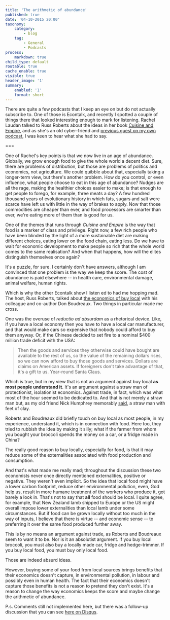 ```yaml
---
title: 'The arithmetic of abundance'
published: true
date: '04-10-2015 20:00'
taxonomy:
    category:
        - blog
    tag:
        - General
        - Podcasts
process:
    markdown: true
child_type: default
routable: true
cache_enable: true
visible: true
header_image: '1'
summary:
    enabled: '1'
    format: short
---
```


There are quite a few podcasts that I keep an eye on but do not actually subscribe to. One of those is Econtalk, and recently I spotted a couple of things there that looked interesting enough to mark for listening. Rachel Laudan talked to Russ Roberts about the ideas in her book [Cuisine and Empire](http://www.econtalk.org/archives/2015/08/rachel_laudan_o.html), and as she's an old cyber-friend and [previous guest on my own podcast](http://www.eatthispodcast.com/sugar-and-salt-industrial-is-best/), I was keen to hear what she had to say.

===

One of Rachel's key points is that we now live in an age of abundance. Globally, we grow enough food to give the whole world a decent diet. Sure, there are problems of distribution, but those are problems of politics and economics, not agriculture. We could quibble about that, especially taking a longer-term view, but there's another problem. How do you control, or even influence, what people choose to eat in this age of abundance? Nudges are all the rage, making the healthier choices easier to make; is that enough to get people to forego, for example, three meats a day? A few hundred thousand years of evolutionary history in which fats, sugars and salt were scarce have left us with little in the way of brakes to apply. Now that those commodities are cheaper than ever, and food processors are smarter than ever, we're eating more of them than is good for us.

One of the themes that runs through _Cuisine and Empire_ is the way that food is a marker of class and privilege. Right now, a few rich people who have been blinded by the light of a more sustainable diet are making different choices, eating lower on the food chain, eating less. Do we have to wait for economic development to make people so rich that the whole world comes to the same realisation? And when that happens, how will the elites distinguish themselves once again?

It's a puzzle, for sure. I certainly don't have answers, although I am convinced that one problem is the way we keep the score. The cost of abundance is paid elsewhere -- in health care, environmental damage, animal welfare, human rights.

Which is why the other Econtalk show I listen ed to had me hopping mad. The host, Russ Roberts, talked about [the economics of buy local](http://www.econtalk.org/archives/2007/04/boudreaux_on_th.html) with his colleague and co-author Don Boudreaux. Two things in particular made me cross.

One was the overuse of _reductio ad absurdam_ as a rhetorical device. Like, if you have a local economy then you have to have a local car manufacturer, and that would make cars so expensive that nobody could afford to buy them anyway. Or, if the Chinese decided to set fire to a nominal $400 million trade deficit with the USA:

> Then the goods and services they otherwise could have bought are available to the rest of us, so the value of the remaining dollars rises, so we can now afford to buy those goods and services. Dollars are claims on American assets. If foreigners don't take advantage of that, it's a gift to us. Year-round Santa Claus.

Which is true, but in my view that is not an argument against buy local **as most people understand it**. It's an argument against a straw man of protectionist, isolationist economics. Against trade, in fact, which was what most of the hour seemed to be dedicated to. And that is not merely a straw man but, as my old friend Nick Humphrey memorably [said](http://www.humphrey.org.uk/papers/1976SocialFunction.pdf), a straw man with feet of clay.

Roberts and Boudreaux did briefly touch on buy local as most people, in my experience, understand it, which is in connection with food. Here too, they tried to rubbish the idea by making it silly; what if the farmer from whom you bought your broccoli spends the money on a car, or a fridge made in China? 

The really good reason to buy locally, especially for food, is that it may reduce some of the externalities associated with food production and consumption.

And that's what made me really mad; throughout the discussion these two economists never once directly mentioned externalities, positive or negative. They weren't even implicit. So the idea that local food might have a lower carbon footprint, reduce other environmental pollution, even, God help us, result in more humane treatment of the workers who produce it, got barely a look in. That's not to say that **all** food should be local. I quite agree, for example, that New Zealand lamb shipped to Europe or the US might overall impose lower externalities than local lamb under some circumstances. But if food can be grown locally without too much in the way of inputs, I believe that there is virtue -- and economic sense -- to preferring it over the same food produced further away.

This is by no means an argument against trade, as Roberts and Boudreaux seem to want it to be. Nor is it an absolutist argument. If you buy local broccoli, you must also buy a locally made car, fridge and hedge-trimmer. If you buy local food, you must buy only local food. 

Those are indeed absurd ideas. 

However, buying some of your food from local sources brings benefits that their economics doesn't capture, in environmental pollution, in labour and possibly even in human health. The fact that their economics doesn't capture those benefits is not a reason to pretend they don't exist. It's a reason to change the way economics keeps the score and maybe change the arithmetic of abundance.

P.s. Comments still not implemented here, but there was a follow-up discussion that you can see [here on Disqus](https://disqus.com/home/discussion/jcnetstatic/the_arithmetic_of_abundance_another_blasted_weblog/).